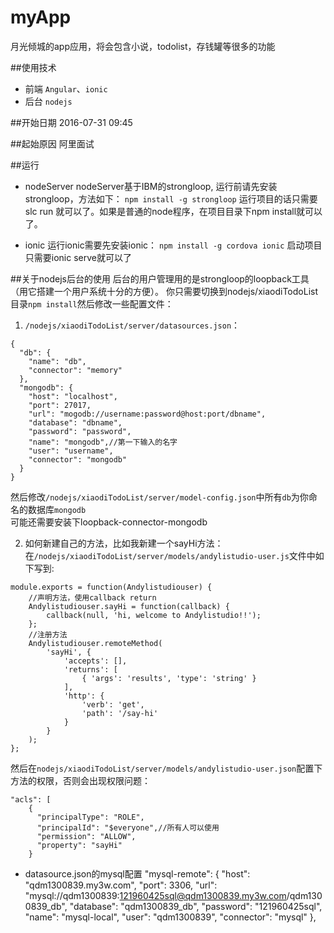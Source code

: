 # myApp
月光倾城的app应用，将会包含小说，todolist，存钱罐等很多的功能

##使用技术
+ 前端	`Angular`、`ionic`
+ 后台	`nodejs`

##开始日期
2016-07-31 09:45

##起始原因
阿里面试

##运行
+ nodeServer
nodeServer基于IBM的strongloop, 运行前请先安装strongloop，方法如下：
`npm install -g strongloop`
运行项目的话只需要 slc run 就可以了。如果是普通的node程序，在项目目录下npm install就可以了。

+ ionic
运行ionic需要先安装ionic：
`npm install -g cordova ionic`
启动项目只需要ionic serve就可以了



##关于nodejs后台的使用
后台的用户管理用的是strongloop的loopback工具（用它搭建一个用户系统十分的方便）。
你只需要切换到nodejs/xiaodiTodoList目录`npm install`然后修改一些配置文件：
1. `/nodejs/xiaodiTodoList/server/datasources.json`：
```
{
  "db": {
    "name": "db",
    "connector": "memory"
  },
  "mongodb": {
    "host": "localhost",
    "port": 27017,
    "url": "mogodb://username:password@host:port/dbname",
    "database": "dbname",
    "password": "password",
    "name": "mongodb",//第一下输入的名字
    "user": "username",
    "connector": "mongodb"
  }
}
```
然后修改`/nodejs/xiaodiTodoList/server/model-config.json`中所有`db`为你命名的数据库`mongodb`  
可能还需要安装下loopback-connector-mongodb

2. 如何新建自己的方法，比如我新建一个sayHi方法：
在`/nodejs/xiaodiTodoList/server/models/andylistudio-user.js`文件中如下写到:
```
module.exports = function(Andylistudiouser) {
    //声明方法，使用callback return
    Andylistudiouser.sayHi = function(callback) {
        callback(null, 'hi, welcome to Andylistudio!!');
    };
    //注册方法
    Andylistudiouser.remoteMethod(
        'sayHi', {
            'accepts': [],
            'returns': [
                { 'args': 'results', 'type': 'string' }
            ],
            'http': {
                'verb': 'get',
                'path': '/say-hi'
            }
        }
    );
};
```
然后在`nodejs/xiaodiTodoList/server/models/andylistudio-user.json`配置下方法的权限，否则会出现权限问题：
```
"acls": [
    {
      "principalType": "ROLE",
      "principalId": "$everyone",//所有人可以使用
      "permission": "ALLOW",
      "property": "sayHi"
    }
```

+ datasource.json的mysql配置
  "mysql-remote": {
    "host": "qdm1300839.my3w.com",
    "port": 3306,
    "url": "mysql://qdm1300839:121960425sql@qdm1300839.my3w.com/qdm1300839_db",
    "database": "qdm1300839_db",
    "password": "121960425sql",
    "name": "mysql-local",
    "user": "qdm1300839",
    "connector": "mysql"
  },


